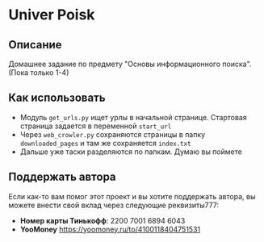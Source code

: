 # Univer Poisk

## Описание

Домашнее задание по предмету "Основы информационного поиска". (Пока только 1-4)

## Как использовать

- Модуль `get_urls.py` ищет урлы в начальной странице. Стартовая страница задается в переменной `start_url`
- Через `web_crowler.py` сохраняются страницы в папку `downloaded_pages` и там же сохраняется `index.txt`
- Дальше уже таски разделяются по папкам. Думаю вы поймете

## Поддержать автора

Если как-то вам помог этот проект и вы хотите поддержать автора, вы можете внести свой вклад через следующие реквизиты777:

- **Номер карты Тинькофф**: 2200 7001 6894 6043
- **YooMoney** https://yoomoney.ru/to/4100118404751531
